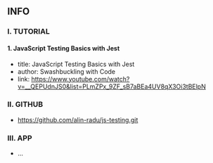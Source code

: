 ## INFO

### I. TUTORIAL

#### 1. JavaScript Testing Basics with Jest

- title: JavaScript Testing Basics with Jest
- author: Swashbuckling with Code
- link: https://www.youtube.com/watch?v=__QEPUdnJS0&list=PLmZPx_9ZF_sB7aBEa4UV8qX3Oi3tBElpN

### II. GITHUB

- https://github.com/alin-radu/js-testing.git

### III. APP

- ...
